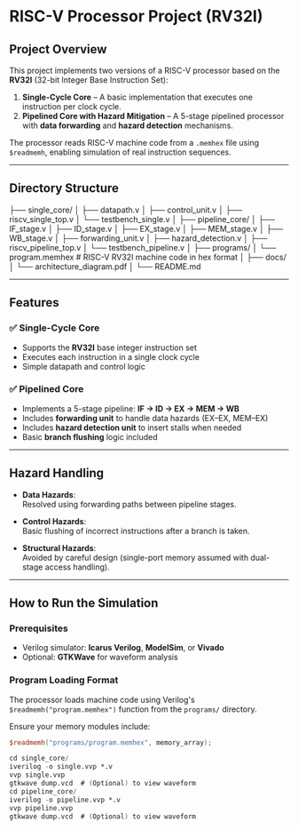 # RISC-V Processor Project (RV32I)

## Project Overview

This project implements two versions of a RISC-V processor based on the **RV32I** (32-bit Integer Base Instruction Set):

1. **Single-Cycle Core** – A basic implementation that executes one instruction per clock cycle.
2. **Pipelined Core with Hazard Mitigation** – A 5-stage pipelined processor with **data forwarding** and **hazard detection** mechanisms.

The processor reads RISC-V machine code from a `.memhex` file using `$readmemh`, enabling simulation of real instruction sequences.

---

## Directory Structure

├── single_core/
│ ├── datapath.v
│ ├── control_unit.v
│ ├── riscv_single_top.v
│ └── testbench_single.v
│
├── pipeline_core/
│ ├── IF_stage.v
│ ├── ID_stage.v
│ ├── EX_stage.v
│ ├── MEM_stage.v
│ ├── WB_stage.v
│ ├── forwarding_unit.v
│ ├── hazard_detection.v
│ ├── riscv_pipeline_top.v
│ └── testbench_pipeline.v
│
├── programs/
│ └── program.memhex # RISC-V RV32I machine code in hex format
│
├── docs/
│ └── architecture_diagram.pdf
│
└── README.md

---

## Features

### ✅ Single-Cycle Core
- Supports the **RV32I** base integer instruction set
- Executes each instruction in a single clock cycle
- Simple datapath and control logic

### ✅ Pipelined Core
- Implements a 5-stage pipeline: **IF → ID → EX → MEM → WB**
- Includes **forwarding unit** to handle data hazards (EX–EX, MEM–EX)
- Includes **hazard detection unit** to insert stalls when needed
- Basic **branch flushing** logic included

---

## Hazard Handling

- **Data Hazards**:  
  Resolved using forwarding paths between pipeline stages.

- **Control Hazards**:  
  Basic flushing of incorrect instructions after a branch is taken.

- **Structural Hazards**:  
  Avoided by careful design (single-port memory assumed with dual-stage access handling).

---

## How to Run the Simulation

### Prerequisites

- Verilog simulator: **Icarus Verilog**, **ModelSim**, or **Vivado**
- Optional: **GTKWave** for waveform analysis

### Program Loading Format

The processor loads machine code using Verilog's `$readmemh("program.memhex")` function from the `programs/` directory.

Ensure your memory modules include:
```verilog
$readmemh("programs/program.memhex", memory_array);

cd single_core/
iverilog -o single.vvp *.v
vvp single.vvp
gtkwave dump.vcd  # (Optional) to view waveform
cd pipeline_core/
iverilog -o pipeline.vvp *.v
vvp pipeline.vvp
gtkwave dump.vcd  # (Optional) to view waveform
